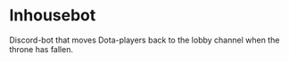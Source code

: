 # Inhousebot

Discord-bot that moves Dota-players back to the lobby channel when the throne has fallen.
